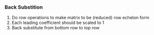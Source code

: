 ### Back Substition

1. Do row operations to make matrix to be (reduced) row echelon form 
2. Each leading coefficient should be scaled to 1
3. Back substitute from bottom row to top row

